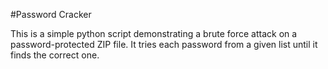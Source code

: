 #Password Cracker

This is a simple python script demonstrating a brute force attack on a password-protected ZIP file. 
It tries each password from a given list until it finds the correct one.
